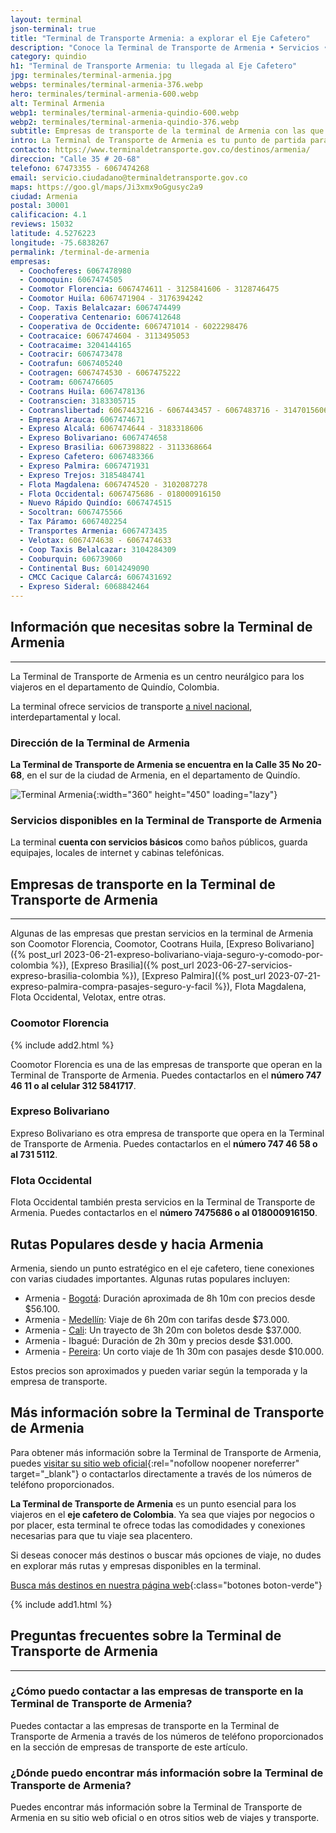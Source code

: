 ```yaml
---
layout: terminal
json-terminal: true
title: "Terminal de Transporte Armenia: a explorar el Eje Cafetero"
description: "Conoce la Terminal de Transporte de Armenia • Servicios • Horarios • Empresas de bus y más. ¡Inicia tu aventura en el Eje Cafetero hoy mismo!"
category: quindio
h1: "Terminal de Transporte Armenia: tu llegada al Eje Cafetero"
jpg: terminales/terminal-armenia.jpg
webps: terminales/terminal-armenia-376.webp
hero: terminales/terminal-armenia-600.webp
alt: Terminal Armenia
webp1: terminales/terminal-armenia-quindio-600.webp
webp2: terminales/terminal-armenia-quindio-376.webp
subtitle: Empresas de transporte de la terminal de Armenia con las que puedes comprar pasajes
intro: La Terminal de Transporte de Armenia es tu punto de partida para descubrir el encanto del Eje Cafetero. Aquí encontrarás todo lo que necesitas para tu viaje.
contacto: https://www.terminaldetransporte.gov.co/destinos/armenia/
direccion: "Calle 35 # 20-68"
telefono: 67473355 - 6067474268
email: servicio.ciudadano@terminaldetransporte.gov.co
maps: https://goo.gl/maps/Ji3xmx9oGgusyc2a9
ciudad: Armenia
postal: 30001
calificacion: 4.1
reviews: 15032
latitude: 4.5276223
longitude: -75.6838267
permalink: /terminal-de-armenia
empresas:
  - Coochoferes: 6067478980
  - Coomoquin: 6067474505
  - Coomotor Florencia: 6067474611 - 3125841606 - 3128746475
  - Coomotor Huila: 6067471904 - 3176394242
  - Coop. Taxis Belalcazar: 6067474499
  - Cooperativa Centenario: 6067412648
  - Cooperativa de Occidente: 6067471014 - 6022298476
  - Cootracaice: 6067474604 - 3113495053
  - Cootracaime: 3204144165
  - Cootracir: 6067473478
  - Cootrafun: 6067405240
  - Cootragen: 6067474530 - 6067475222
  - Cootram: 6067476605
  - Cootrans Huila: 6067478136
  - Cootranscien: 3183305715
  - Cootranslibertad: 6067443216 - 6067443457 - 6067483716 - 3147015606
  - Empresa Arauca: 6067474671
  - Expreso Alcalá: 6067474644 - 3183318606
  - Expreso Bolivariano: 6067474658
  - Expreso Brasilia: 6067398822 - 3113368664
  - Expreso Cafetero: 6067483366
  - Expreso Palmira: 6067471931
  - Expreso Trejos: 3185484741
  - Flota Magdalena: 6067474520 - 3102087278
  - Flota Occidental: 6067475686 - 018000916150
  - Nuevo Rápido Quindío: 6067474515
  - Socoltran: 6067475566
  - Tax Páramo: 6067402254
  - Transportes Armenia: 6067473435
  - Velotax: 6067474638 - 6067474633
  - Coop Taxis Belalcazar: 3104284309
  - Cooburquin: 606739060
  - Continental Bus: 6014249090
  - CMCC Cacique Calarcá: 6067431692
  - Expreso Sideral: 6068842464
---
```

## Información que necesitas sobre la Terminal de Armenia

-----

La Terminal de Transporte de Armenia es un centro neurálgico para los viajeros en el departamento de Quindío, Colombia.

La terminal ofrece servicios de transporte [a nivel nacional](/), interdepartamental y local.

### Dirección de la Terminal de Armenia

**La Terminal de Transporte de Armenia se encuentra en la Calle 35 No 20-68**, en el sur de la ciudad de Armenia, en el departamento de Quindío.

![Terminal Armenia]({{site.baseurl}}/img/{{page.webp2}} "Terminal transporte Armenia"){:width="360" height="450" loading="lazy"}

### Servicios disponibles en la Terminal de Transporte de Armenia

La terminal **cuenta con servicios básicos** como baños públicos, guarda equipajes, locales de internet y cabinas telefónicas.

## Empresas de transporte en la Terminal de Transporte de Armenia

-----

Algunas de las empresas que prestan servicios en la terminal de Armenia son Coomotor Florencia, Coomotor, Cootrans Huila, [Expreso Bolivariano]({% post_url 2023-06-21-expreso-bolivariano-viaja-seguro-y-comodo-por-colombia %}), [Expreso Brasilia]({% post_url 2023-06-27-servicios-expreso-brasilia-colombia %}), [Expreso Palmira]({% post_url 2023-07-21-expreso-palmira-compra-pasajes-seguro-y-facil %}), Flota Magdalena, Flota Occidental, Velotax, entre otras.

### Coomotor Florencia

{% include add2.html %}

Coomotor Florencia es una de las empresas de transporte que operan en la Terminal de Transporte de Armenia. Puedes contactarlos en el **número 747 46 11 o al celular 312 5841717**.

### Expreso Bolivariano

Expreso Bolivariano es otra empresa de transporte que opera en la Terminal de Transporte de Armenia. Puedes contactarlos en el **número 747 46 58 o al 731 5112**.

### Flota Occidental

Flota Occidental también presta servicios en la Terminal de Transporte de Armenia. Puedes contactarlos en el **número 7475686 o al 018000916150**.

## Rutas Populares desde y hacia Armenia

Armenia, siendo un punto estratégico en el eje cafetero, tiene conexiones con varias ciudades importantes. Algunas rutas populares incluyen:

- Armenia - [Bogotá]({{'terminal-de-bogota'|relative_url}} "Terminal Bogotá"): Duración aproximada de 8h 10m con precios desde $56.100.
- Armenia - [Medellín]({{'terminal-de-medellin'|relative_url}} "Terminal Medellín"): Viaje de 6h 20m con tarifas desde $73.000.
- Armenia - [Cali]({{'terminal-de-cali'|relative_url}} "Terminal Cali"): Un trayecto de 3h 20m con boletos desde $37.000.
- Armenia - Ibagué: Duración de 2h 30m y precios desde $31.000.
- Armenia - [Pereira]({{'terminal-de-pereira'|relative_url}} "Terminal Pereira"): Un corto viaje de 1h 30m con pasajes desde $10.000.

Estos precios son aproximados y pueden variar según la temporada y la empresa de transporte.

## Más información sobre la Terminal de Transporte de Armenia

Para obtener más información sobre la Terminal de Transporte de Armenia, puedes [visitar su sitio web oficial](https://www.terminaldetransporte.gov.co/destinos/armenia/){:rel="nofollow noopener noreferrer" target="_blank"} o contactarlos directamente a través de los números de teléfono proporcionados.

**La Terminal de Transporte de Armenia** es un punto esencial para los viajeros en el **eje cafetero de Colombia**. Ya sea que viajes por negocios o por placer, esta terminal te ofrece todas las comodidades y conexiones necesarias para que tu viaje sea placentero.

Si deseas conocer más destinos o buscar más opciones de viaje, no dudes en explorar más rutas y empresas disponibles en la terminal.

[Busca más destinos en nuestra página web]({{'terminales-de-colombia'|relative_url}} "Terminales Colombianas"){:class="botones boton-verde"}

{% include add1.html %}

## Preguntas frecuentes sobre la Terminal de Transporte de Armenia

-----

### ¿Cómo puedo contactar a las empresas de transporte en la Terminal de Transporte de Armenia?

Puedes contactar a las empresas de transporte en la Terminal de Transporte de Armenia a través de los números de teléfono proporcionados en la sección de empresas de transporte de este artículo.

### ¿Dónde puedo encontrar más información sobre la Terminal de Transporte de Armenia?

Puedes encontrar más información sobre la Terminal de Transporte de Armenia en su sitio web oficial o en otros sitios web de viajes y transporte.
